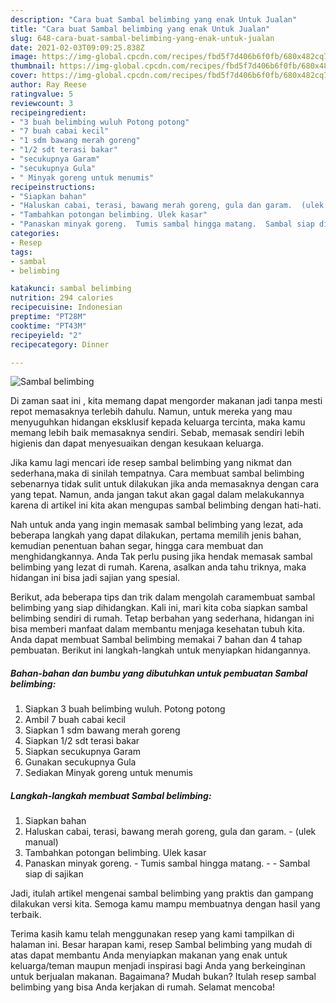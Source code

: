 ```yaml
---
description: "Cara buat Sambal belimbing yang enak Untuk Jualan"
title: "Cara buat Sambal belimbing yang enak Untuk Jualan"
slug: 648-cara-buat-sambal-belimbing-yang-enak-untuk-jualan
date: 2021-02-03T09:09:25.838Z
image: https://img-global.cpcdn.com/recipes/fbd5f7d406b6f0fb/680x482cq70/sambal-belimbing-foto-resep-utama.jpg
thumbnail: https://img-global.cpcdn.com/recipes/fbd5f7d406b6f0fb/680x482cq70/sambal-belimbing-foto-resep-utama.jpg
cover: https://img-global.cpcdn.com/recipes/fbd5f7d406b6f0fb/680x482cq70/sambal-belimbing-foto-resep-utama.jpg
author: Ray Reese
ratingvalue: 5
reviewcount: 3
recipeingredient:
- "3 buah belimbing wuluh Potong potong"
- "7 buah cabai kecil"
- "1 sdm bawang merah goreng"
- "1/2 sdt terasi bakar"
- "secukupnya Garam"
- "secukupnya Gula"
- " Minyak goreng untuk menumis"
recipeinstructions:
- "Siapkan bahan"
- "Haluskan cabai, terasi, bawang merah goreng, gula dan garam.  (ulek manual)"
- "Tambahkan potongan belimbing. Ulek kasar"
- "Panaskan minyak goreng.  Tumis sambal hingga matang.  Sambal siap di sajikan"
categories:
- Resep
tags:
- sambal
- belimbing

katakunci: sambal belimbing 
nutrition: 294 calories
recipecuisine: Indonesian
preptime: "PT28M"
cooktime: "PT43M"
recipeyield: "2"
recipecategory: Dinner

---
```



![Sambal belimbing](https://img-global.cpcdn.com/recipes/fbd5f7d406b6f0fb/680x482cq70/sambal-belimbing-foto-resep-utama.jpg)

Di zaman  saat ini , kita memang dapat mengorder makanan jadi tanpa mesti repot memasaknya terlebih dahulu. Namun, untuk mereka yang mau menyuguhkan hidangan eksklusif kepada keluarga tercinta, maka kamu memang lebih baik memasaknya sendiri. Sebab, memasak sendiri lebih higienis dan dapat menyesuaikan dengan kesukaan keluarga.

Jika kamu lagi mencari ide resep sambal belimbing yang nikmat dan sederhana,maka di sinilah tempatnya. Cara membuat sambal belimbing  sebenarnya tidak sulit untuk dilakukan jika anda memasaknya dengan cara yang tepat. Namun, anda jangan takut akan gagal dalam melakukannya 
karena di artikel ini kita akan mengupas sambal belimbing dengan hati-hati.  



Nah untuk anda yang ingin memasak sambal belimbing yang lezat, ada beberapa langkah yang dapat dilakukan, pertama memilih jenis bahan, kemudian penentuan bahan segar, hingga cara membuat dan menghidangkannya. Anda Tak perlu pusing jika hendak memasak sambal belimbing yang lezat di rumah. Karena, asalkan anda  tahu triknya, maka hidangan ini bisa jadi sajian yang spesial.

Berikut, ada beberapa tips dan trik dalam mengolah caramembuat sambal belimbing yang siap dihidangkan. Kali ini, mari kita coba siapkan sambal belimbing sendiri di rumah. Tetap berbahan yang sederhana, hidangan ini bisa memberi manfaat dalam membantu menjaga kesehatan tubuh kita. Anda dapat membuat Sambal belimbing memakai 7 bahan dan 4 tahap pembuatan. Berikut ini langkah-langkah untuk menyiapkan hidangannya.

<!--inarticleads1-->

##### Bahan-bahan dan bumbu yang dibutuhkan untuk pembuatan Sambal belimbing:

1. Siapkan 3 buah belimbing wuluh. Potong potong
1. Ambil 7 buah cabai kecil
1. Siapkan 1 sdm bawang merah goreng
1. Siapkan 1/2 sdt terasi bakar
1. Siapkan secukupnya Garam
1. Gunakan secukupnya Gula
1. Sediakan  Minyak goreng untuk menumis




<!--inarticleads2-->

##### Langkah-langkah membuat Sambal belimbing:

1. Siapkan bahan
1. Haluskan cabai, terasi, bawang merah goreng, gula dan garam.  - (ulek manual)
1. Tambahkan potongan belimbing. Ulek kasar
1. Panaskan minyak goreng.  - Tumis sambal hingga matang. -  - Sambal siap di sajikan




Jadi, itulah artikel mengenai  sambal belimbing  yang praktis dan gampang dilakukan versi kita. Semoga kamu mampu membuatnya dengan hasil yang terbaik. 

Terima kasih kamu telah menggunakan resep yang kami tampilkan di halaman ini. Besar harapan kami, resep  Sambal belimbing yang mudah di atas dapat membantu Anda menyiapkan makanan yang enak untuk keluarga/teman maupun menjadi inspirasi bagi Anda yang berkeinginan untuk berjualan makanan. Bagaimana? Mudah bukan? Itulah resep sambal belimbing yang bisa Anda kerjakan di rumah. Selamat mencoba!


